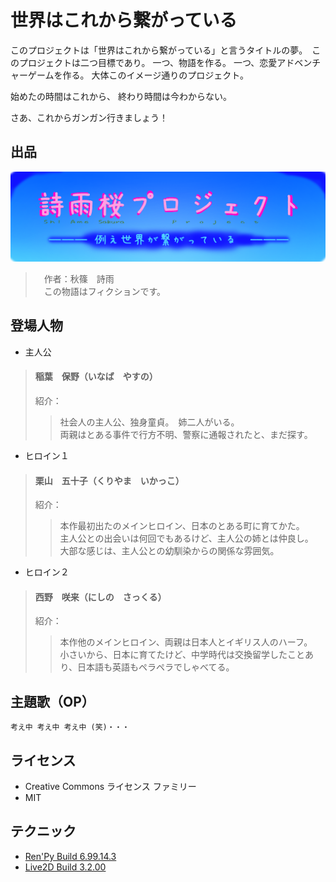 # 世界はこれから繋がっている

このプロジェクトは「世界はこれから繋がっている」と言うタイトルの夢。　このプロジェクトは二つ目標であり。
一つ、物語を作る。
一つ、恋愛アドベンチャーゲームを作る。
大体このイメージ通りのプロジェクト。

始めたの時間はこれから、
終わり時間は今わからない。

さあ、これからガンガン行きましょう！

## 出品

![詩雨桜プロジェクト](/data/ShiameSakuraProject.png)
  
>　作者：秋篠　詩雨 <br>
>　この物語はフィクションです。 <br>

## 登場人物

* 主人公
> #### 稲葉　保野（いなば　やすの） <br>
> 紹介：<br>
>> 社会人の主人公、独身童貞。　姉二人がいる。<br>
>> 両親はとある事件で行方不明、警察に通報されたと、まだ探す。<br>

* ヒロイン１
> #### 栗山　五十子（くりやま　いかっこ）<br>
> 紹介：<br>
>> 本作最初出たのメインヒロイン、日本のとある町に育てかた。<br>
>> 主人公との出会いは何回でもあるけど、主人公の姉とは仲良し。<br>
>> 大部な感じは、主人公との幼馴染からの関係な雰囲気。<br>

* ヒロイン２
> #### 西野　咲来（にしの　さっくる）<br>
> 紹介：<br>
>> 本作他のメインヒロイン、両親は日本人とイギリス人のハーフ。<br>
>> 小さいから、日本に育てたけど、中学時代は交換留学したことあり、日本語も英語もペラペラでしゃべてる。<br>

## 主題歌（OP）

`考え中 考え中 考え中 (笑)・・・`

## ライセンス

* Creative Commons ライセンス ファミリー
* MIT

## テクニック
* [Ren'Py Build 6.99.14.3](https://www.renpy.org/)
* [Live2D Build 3.2.00](http://www.live2d.com/ja/)